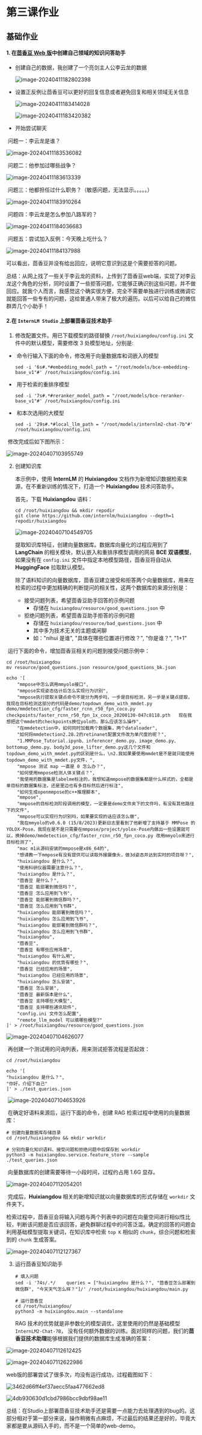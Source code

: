 # 第三课作业

## 基础作业

#### 1. 在[茴香豆 Web 版](https://openxlab.org.cn/apps/detail/tpoisonooo/huixiangdou-web)中创建自己领域的知识问答助手

- 创建自己的数据，我创建了一个亮剑主人公李云龙的数据

  ![image-20240411182802398](https://github.com/WangXuCh/InternIM2-learning-record/blob/main/typora-user-images/image-20240411182802398.png)

- 设置正反例让茴香豆可以更好的回复信息或者避免回复和相关领域无关信息

  ![image-20240411183414028](https://github.com/WangXuCh/InternIM2-learning-record/blob/main/typora-user-images/image-20240411183414028.png)

  ![image-20240411183420382](https://github.com/WangXuCh/InternIM2-learning-record/blob/main/typora-user-images/image-20240411183420382.png)

- 开始尝试聊天

​	问题一：李云龙是谁？

![image-20240411183536082](https://github.com/WangXuCh/InternIM2-learning-record/blob/main/typora-user-images/image-20240411183536082.png)

​	问题二：他参加过哪些战争？

![image-20240411183613339](https://github.com/WangXuCh/InternIM2-learning-record/blob/main/typora-user-images/image-20240411183613339.png)

​	问题三：他都担任过什么职务？（敏感问题，无法显示。。。。。）

![image-20240411183910264](https://github.com/WangXuCh/InternIM2-learning-record/blob/main/typora-user-images/image-20240411183910264.png)

​	问题四：李云龙是怎么参加八路军的？

![image-20240411184036683](https://github.com/WangXuCh/InternIM2-learning-record/blob/main/typora-user-images/image-20240411184036683.png)

​	问题五：尝试加入反例：今天晚上吃什么？

![image-20240411184137988](https://github.com/WangXuCh/InternIM2-learning-record/blob/main/typora-user-images/image-20240411184137988.png)

可以看出，茴香豆并没有给出回应，说明它意识到这是个需要拒答的问题。



总结：从网上找了一些关于李云龙的资料，上传到了茴香豆web端，实现了对李云龙这个角色的分析，同时设置了一些拒答问题，它能够正确识别这些问题，并不做回应。就我个人而言，我感觉这个确实很方便，完全不需要单独进行训练或微调它就能回答一些专有的问题，这给普通人带来了极大的遍历。以后可以给自己的微信群弄几个小助手！



#### 2.在 `InternLM Studio` 上部署茴香豆技术助手

1. 修改配置文件。用已下载模型的路径替换 `/root/huixiangdou/config.ini` 文件中的默认模型，需要修改 3 处模型地址，分别是:

- ​	命令行输入下面的命令，修改用于向量数据库和词嵌入的模型

  ```
  sed -i '6s#.*#embedding_model_path = "/root/models/bce-embedding-base_v1"#' /root/huixiangdou/config.ini
  ```

- ​	用于检索的重排序模型

  ```
  sed -i '7s#.*#reranker_model_path = "/root/models/bce-reranker-base_v1"#' /root/huixiangdou/config.ini
  ```

- ​	和本次选用的大模型

  ```
  sed -i '29s#.*#local_llm_path = "/root/models/internlm2-chat-7b"#' /root/huixiangdou/config.ini
  ```

​	修改完成后如下图所示：

![image-20240407103955749](https://github.com/WangXuCh/InternIM2-learning-record/blob/main/typora-user-images/image-20240407103955749.png)

2. 创建知识库

   本示例中，使用 **InternLM** 的 **Huixiangdou** 文档作为新增知识数据检索来源，在不重新训练的情况下，打造一个 **Huixiangdou** 技术问答助手。

   首先，下载 **Huixiangdou** 语料：

   ```
   cd /root/huixiangdou && mkdir repodir
   git clone https://github.com/internlm/huixiangdou --depth=1 repodir/huixiangdou
   ```

   ![image-20240407104549705](https://github.com/WangXuCh/InternIM2-learning-record/blob/main/typora-user-images/image-20240407104549705.png)

   提取知识库特征，创建向量数据库。数据库向量化的过程应用到了 **LangChain** 的相关模块，默认嵌入和重排序模型调用的网易 **BCE 双语模型**，如果没有在 `config.ini` 文件中指定本地模型路径，茴香豆将自动从 **HuggingFace** 拉取默认模型。

   除了语料知识的向量数据库，茴香豆建立接受和拒答两个向量数据库，用来在检索的过程中更加精确的判断提问的相关性，这两个数据库的来源分别是：

   - 接受问题列表，希望茴香豆助手回答的示例问题
     - 存储在 `huixiangdou/resource/good_questions.json` 中
   - 拒绝问题列表，希望茴香豆助手拒答的示例问题
     - 存储在 `huixiangdou/resource/bad_questions.json` 中
     - 其中多为技术无关的主题或闲聊
     - 如："nihui 是谁", "具体在哪些位置进行修改？", "你是谁？", "1+1"

​		运行下面的命令，增加茴香豆相关的问题到接受问题示例中：

```
cd /root/huixiangdou
mv resource/good_questions.json resource/good_questions_bk.json

echo '[
    "mmpose中怎么调用mmyolo接口",
    "mmpose实现姿态估计后怎么实现行为识别",
    "mmpose执行提取关键点命令不是分为两步吗，一步是目标检测，另一步是关键点提取，我现在目标检测这部分的代码是demo/topdown_demo_with_mmdet.py demo/mmdetection_cfg/faster_rcnn_r50_fpn_coco.py checkpoints/faster_rcnn_r50_fpn_1x_coco_20200130-047c8118.pth   现在我想把这个mmdet的checkpoints换位yolo的，那么应该怎么操作",
    "在mmdetection中，如何同时加载两个数据集，两个dataloader",
    "如何将mmdetection2.28.2的retinanet配置文件改为单尺度的呢？",
    "1.MMPose_Tutorial.ipynb、inferencer_demo.py、image_demo.py、bottomup_demo.py、body3d_pose_lifter_demo.py这几个文件和topdown_demo_with_mmdet.py的区别是什么，\n2.我如果要使用mmdet是不是就只能使用topdown_demo_with_mmdet.py文件，",
    "mmpose 测试 map 一直是 0 怎么办？",
    "如何使用mmpose检测人体关键点？",
    "我使用的数据集是labelme标注的，我想知道mmpose的数据集都是什么样式的，全都是单目标的数据集标注，还是里边也有多目标然后进行标注",
    "如何生成openmmpose的c++推理脚本",
    "mmpose",
    "mmpose的目标检测阶段调用的模型，一定要是demo文件夹下的文件吗，有没有其他路径下的文件",
    "mmpose可以实现行为识别吗，如果要实现的话应该怎么做",
    "我在mmyolo的v0.6.0 (15/8/2023)更新日志里看到了他新增了支持基于 MMPose 的 YOLOX-Pose，我现在是不是只需要在mmpose/project/yolox-Pose内做出一些设置就可以，换掉demo/mmdetection_cfg/faster_rcnn_r50_fpn_coco.py 改用mmyolo来进行目标检测了",
    "mac m1从源码安装的mmpose是x86_64的",
    "想请教一下mmpose有没有提供可以读取外接摄像头，做3d姿态并达到实时的项目呀？",
    "huixiangdou 是什么？",
    "使用科研仪器需要注意什么？",
    "huixiangdou 是什么？",
    "茴香豆 是什么？",
    "茴香豆 能部署到微信吗？",
    "茴香豆 怎么应用到飞书",
    "茴香豆 能部署到微信群吗？",
    "茴香豆 怎么应用到飞书群",
    "huixiangdou 能部署到微信吗？",
    "huixiangdou 怎么应用到飞书",
    "huixiangdou 能部署到微信群吗？",
    "huixiangdou 怎么应用到飞书群",
    "huixiangdou",
    "茴香豆",
    "茴香豆 有哪些应用场景",
    "huixiangdou 有什么用",
    "huixiangdou 的优势有哪些？",
    "茴香豆 已经应用的场景",
    "huixiangdou 已经应用的场景",
    "huixiangdou 怎么安装",
    "茴香豆 怎么安装",
    "茴香豆 最新版本是什么",
    "茴香豆 支持哪些大模型",
    "茴香豆 支持哪些通讯软件",
    "config.ini 文件怎么配置",
    "remote_llm_model 可以填哪些模型?"
]' > /root/huixiangdou/resource/good_questions.json
```

![image-20240407104626077](https://github.com/WangXuCh/InternIM2-learning-record/blob/main/typora-user-images/image-20240407104626077.png)		

​		再创建一个测试用的问询列表，用来测试拒答流程是否起效：

```
cd /root/huixiangdou

echo '[
"huixiangdou 是什么？",
"你好，介绍下自己"
]' > ./test_queries.json
```

​		![image-20240407104653926](https://github.com/WangXuCh/InternIM2-learning-record/blob/main/typora-user-images/image-20240407104653926.png)

​		在确定好语料来源后，运行下面的命令，创建 RAG 检索过程中使用的向量数据库：

```
# 创建向量数据库存储目录
cd /root/huixiangdou && mkdir workdir 

# 分别向量化知识语料、接受问题和拒绝问题中后保存到 workdir
python3 -m huixiangdou.service.feature_store --sample ./test_queries.json
```

​		向量数据库的创建需要等待一小段时间，过程约占用 1.6G 显存。

![image-20240407112054201](https://github.com/WangXuCh/InternIM2-learning-record/blob/main/typora-user-images/image-20240407112054201.png)

​		完成后，**Huixiangdou** 相关的新增知识就以向量数据库的形式存储在 `workdir` 文件夹下。

​		检索过程中，茴香豆会将输入问题与两个列表中的问题在向量空间进行相似性比较，判断该问题是否应该回答，避免群聊过程中的问答泛滥。确定的回答的问题会利用基础模型提取关键词，在知识库中检索 `top K` 相似的 `chunk`，综合问题和检索到的 `chunk` 生成答案。

![image-20240407112127367](https://github.com/WangXuCh/InternIM2-learning-record/blob/main/typora-user-images/image-20240407112127367.png)

3. 运行茴香豆知识助手

   ```
   # 填入问题
   sed -i '74s/.*/    queries = ["huixiangdou 是什么？", "茴香豆怎么部署到微信群", "今天天气怎么样？"]/' /root/huixiangdou/huixiangdou/main.py
   
   # 运行茴香豆
   cd /root/huixiangdou/
   python3 -m huixiangdou.main --standalone
   ```

   RAG 技术的优势就是非参数化的模型调优，这里使用的仍然是基础模型 `InternLM2-Chat-7B`， 没有任何额外数据的训练。面对同样的问题，我们的**茴香豆技术助理**能够根据我们提供的数据库生成准确的答案：

![image-20240407112612425](https://github.com/WangXuCh/InternIM2-learning-record/blob/main/typora-user-images/image-20240407112612425.png)

![image-20240407112622986](https://github.com/WangXuCh/InternIM2-learning-record/blob/main/typora-user-images/image-20240407112622986.png)

web版的部署尝试了很多次，均没有运行成功，过程截图如下：

![3462d66ff4ef37aecc5faa477662ed8](https://github.com/WangXuCh/InternIM2-learning-record/blob/main/typora-user-images/3462d66ff4ef37aecc5faa477662ed8.png)

![4db930630d1cbd7986bcc9dbf98ae11](https://github.com/WangXuCh/InternIM2-learning-record/blob/main/typora-user-images/4db930630d1cbd7986bcc9dbf98ae11.png)

总结：在Studio上部署茴香豆技术助手还是需要一点能力去处理遇到的bug的。这部分相对于第一部分来说，操作稍微有点麻烦，不过最后的结果还是好的，毕竟大家都是要从源码入手的，而不是一个简单的web-demo。
